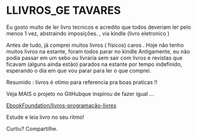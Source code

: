 # LLIVROS_GE TAVARES 
Eu gosto muito  de ler  livro tecnicos e acredito que todos deveriam ler 
pelo menos 1 vez,  abstraindo imposições. , via  kindle (livro eletronico )

Antes de tudo, já comprei muitos livros ( físicos) caros . 
Hoje não tenho muitos livros na estante, foram todos parar no  kindle
Antigamente, eu não podia passar em um sebo ou livraria sem sair com 
 livros e revistas  que ficavam (alguns ainda estão) parados na estante por 
tempo indefinido, esperando o dia em que vou parar para ler o que comprei.
 

Resumido : livros é otimo para referencia pra boas praticas !! 

Veja MAIS o projeto no GitHubque inspirou de fazer igual ... 

[EbookFoundation/livros-programação-livres]()

Estude e leia livro no seu ritmo!

Curtiu? Compartilhe.

